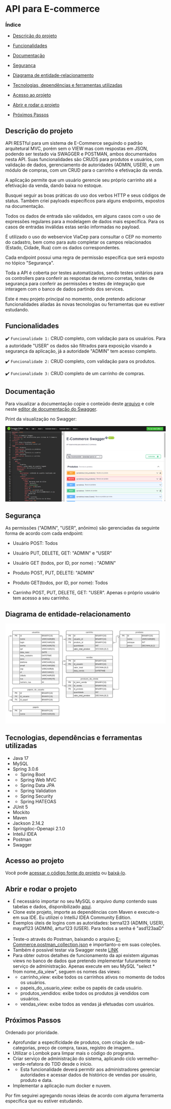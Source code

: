# API para E-commerce

### Índice

- [Descrição do projeto](#descrição-do-projeto)
  
- [Funcionalidades](#funcionalidades)
 
- [Documentação](#documentação)
 
- [Segurança](#segurança)
 
- [Diagrama de entidade-relacionamento](#diagrama-de-entidade-relacionamento)
 
- [Tecnologias, dependências e ferramentas utilizadas](#tecnologias-dependências-e-ferramentas-utilizadas)
 
- [Acesso ao projeto](#acesso-ao-projeto)
 
- [Abrir e rodar o projeto](#abrir-e-rodar-o-projeto)
 
- [Próximos Passos](#próximos-passos)

## Descrição do projeto 

API RESTful para um sistema de E-Commerce seguindo o padrão arquitetural MVC, porém sem o VIEW mas com respostas em JSON, podendo ser testado via SWAGGER e POSTMAN, ambos documentados nesta API. Suas funcionalidades são CRUDS para produtos e usuários, com validação de dados, gerenciamento de autoridades (ADMIN, USER), e um módulo de compras, com um CRUD para o carrinho e efetivação da venda.

A aplicação permite que um usuário gerencie seu próprio carrinho até a efetivação da venda, dando baixa no estoque.

Busquei seguir as boas práticas do uso dos verbos HTTP e seus códigos de status. Também criei payloads específicos para alguns endpoints, expostos na documentação.

Todos os dados de entrada são validados, em alguns casos com o uso de expressões regulares para a modelagem de dados mais específica. Para os casos de entradas inválidas estas serão informadas no payload.

É utilizado o uso do webservice ViaCep para consultar o CEP no momento do cadastro, bem como para auto completar os campos relacionados (Estado, Cidade, Rua) com os dados correspondentes.

Cada endpoint possui uma regra de permissão específica que será exposto no tópico "Segurança".

Toda a API é coberta por testes automatizados, sendo testes unitários para os controllers para conferir as respostas de retorno corretas, testes de segurança para conferir as permissões e testes de integração que interagem com o banco de dados partindo dos services.

Este é meu projeto principal no momento, onde pretendo adicionar funcionalidades aliadas às novas tecnologias ou ferramentas que eu estiver estudando.

## Funcionalidades

:heavy_check_mark: `Funcionalidade 1:` CRUD completo, com validação para os usuários. Para a autoridade "USER" os dados são filtrados para exposição visando a segurança da aplicação, já a autoridade "ADMIN" tem acesso completo.

:heavy_check_mark: `Funcionalidade 2:` CRUD completo, com validação para os produtos.

:heavy_check_mark: `Funcionalidade 3:` CRUD completo de um carrinho de compras.

## Documentação

Para visualizar a documentação copie o conteúdo deste [arquivo](https://github.com/JoseORubio/e-commerce-api/blob/master/Arquivos/Swagger%20doc.yaml) e cole neste [editor de documentação do Swagger](https://editor.swagger.io/).

Print da visualização no Swagger:
<div align="center">
  <img src="Arquivos/Print documentação.png">
 </div>

## Segurança

As permissões ("ADMIN", "USER", anônimo) são gerenciadas da seguinte forma de acordo com cada endpoint:

- Usuário POST: Todos

- Usuário PUT, DELETE, GET: "ADMIN" e "USER"

- Usuário GET (todos, por ID, por nome) : "ADMIN"

- Produto POST, PUT, DELETE: "ADMIN"

- Produto GET(todos, por ID, por nome): Todos

- Carrinho POST, PUT, DELETE, GET: "USER". Apenas o próprio usuário tem acesso a seu carrinho.

## Diagrama de entidade-relacionamento

<div align="center">
  <img src="Arquivos/Diagrama Entidade-Relacionamento.png">
 </div>

 ## Tecnologias, dependências e ferramentas utilizadas

- Java 17
- MySQL
- Spring 3.0.6
- - Spring Boot
- - Spring Web MVC
- - Spring Data JPA
- - Spring Validation    
- - Spring Security
- - Spring HATEOAS
- JUnit 5
- Mockito
- Maven 
- Jackson 2.14.2
- Springdoc-Openapi 2.1.0
- InteliJ IDEA
- Postman
- Swagger
 
## Acesso ao projeto
Você pode [acessar o código fonte do projeto](https://github.com/JoseORubio/e-commerce-api) ou [baixá-lo](https://github.com/JoseORubio/e-commerce-api/archive/refs/heads/master.zip).

## Abrir e rodar o projeto

- É necessário importar no seu MySQL o arquivo dump contendo suas tabelas e dados, disponibilizado [aqui](https://github.com/JoseORubio/e-commerce-api/blob/master/Arquivos/e-commerce-dump20230819.sql).
- Clone este projeto, importe as dependências com Maven e execute-o em sua IDE. Eu utilizei o IntelliJ IDEA Community Edition.
- Exemplos úteis de logins com as autoridades: berna123 (ADMIN, USER), mayaf123 (ADMIN), artur123 (USER). Para todos a senha é "asd123aaD" .
- Teste-o através do Postman, baixando o arquivo [E-Commerce.postman_collection.json](https://github.com/JoseORubio/e-commerce-api/blob/master/Arquivos/E-Commerce.postman_collection.json)  e importanto-o em suas coleções.
- Também é possível testar via Swagger neste [LINK](http://localhost:8080/swagger-ui/index.html) 
- Para obter outros detalhes de funcionamento da api existem algumas views no banco de dados que pretendo implementar futuramente  no serviço de administração. Apenas execute em seu MySQL "select * from nome_da_view", seguem os nomes das views:
- - carrinho_view: exibe todos os carrinhos ativos no momento de todos os usuários.
- - papeis_do_usuario_view: exibe os papéis de cada usuário.
- - produtos_vendidos: exibe todos os produtos já vendidos com usuários.
- - vendas_view: exibe todos as vendas já efetuadas com usuários.

## Próximos Passos

Ordenado por prioridade.

- Aprofundar a especificidade de produtos, com criação de sub-categorias, preço de compra, taxas, registro de imagem...
- Utilizar o Lombok para limpar mais o código do programa.
- Criar serviço de administração do sistema, aplicando ciclo vermelho-verde-refatora do TDD  desde o início.
- - Esta funcionalidade deverá permitir aos administradores gerenciar autoridades e acessar dados de histórico de vendas por usuário, produto e data.
- Implementar a aplicação num docker e nuvem.

Por fim seguirei agregando novas ideias de acordo com alguma ferramenta específica que eu estiver estudando.
